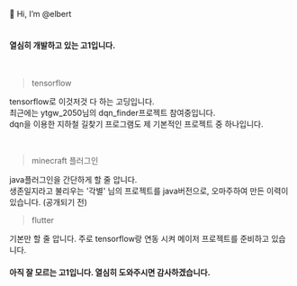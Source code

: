👋 Hi, I’m @elbert
</br>
</br>
#### 열심히 개발하고 있는 고1입니다.
</br>

> tensorflow 

tensorflow로 이것저것 다 하는 고딩입니다.</br>
최근에는 ytgw_2050님의 dqn_finder프로젝트 참여중입니다. </br>
dqn을 이용한 지하철 길찾기 프로그램도 제 기본적인 프로젝트 중 하나입니다.</br>

</br>

> minecraft 플러그인

java플러그인을 간단하게 할 줄 압니다.</br>
생존일지라고 불리우는 '각별' 님의 프로젝트를 java버전으로, 오마주하여 만든 이력이 있습니다. (공개되기 전)
</br>

> flutter

기본만 할 줄 압니다. 주로 tensorflow랑 연동 시켜 메이저 프로젝트를 준비하고 있습니다.
</br>

#### 아직 잘 모르는 고1입니다. 열심히 도와주시면 감사하겠습니다.
